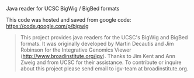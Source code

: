 Java reader for UCSC BigWig / BigBed formats


This code was hosted and saved from google code: https://code.google.com/p/bigwig


> This project provides java readers for the UCSC's BigWig and BigBed formats.
> It was originally developed by Martin Decautis and Jim Robinson for the Integrative Genomics Viewer (http://www.broadinstitute.org/igv).
> Thanks to Jim Kent and Ann Zweig and from UCSC for their assistance.
> To contribute or inquire about this project please send email to igv-team at broadinstitute.org. 

